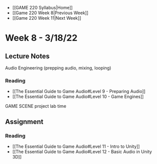 - [[GAME 220 Syllabus|Home]]
- [[Game 220 Week 8|Previous Week]]
- [[Game 220 Week 11|Next Week]]

# Week 8 - 3/18/22

## Lecture Notes
Audio Engineering (prepping audio, mixing, looping)

### Reading
- [[The Essential Guide to Game Audio#Level 9 - Preparing Audio]]
- [[The Essential Guide to Game Audio#Level 10 - Game Engines]]

GAME SCENE project lab time

## Assignment
### Reading
- [[The Essential Guide to Game Audio#Level 11 - Intro to Unity]]
- [[The Essential Guide to Game Audio#Level 12 - Basic Audio in Unity 3D]]